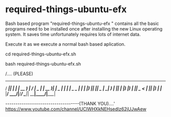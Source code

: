 # required-things-ubuntu-efx
Bash based program "required-things-ubuntu-efx " contains all the basic programs need to be installed once after installing the new Linux operating system. It saves time unfortunately requires lots of internet data.

Execute it as we execute a normal bash based aplication.

cd required-things-ubuntu-efx.sh

bash required-things-ubuntu-efx.sh

/.... (PLEASE)
 ____  _   _ ____ ____   ____ ____  ___ ____  _____
/ ___|| | | | __ ) ___| / ___|  _ \|_ _| __ )| ____|
\___ \| | | |  _ \___ \| |   | |_) || ||  _ \|  _|
 ___) | |_| | |_) |__) | |___|  _ < | || |_) | |___
|____/ \___/|____/____/ \____|_| \_\___|____/|_____|

------------------------------------(THANK YOU)....\'
https://www.youtube.com/channel/UCIWHXkNEHsedIz62jUJwAew
